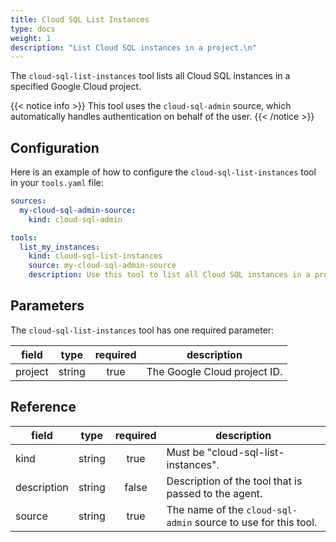 ```yaml
---
title: Cloud SQL List Instances
type: docs
weight: 1
description: "List Cloud SQL instances in a project.\n"
---
```


The `cloud-sql-list-instances` tool lists all Cloud SQL instances in a specified
Google Cloud project.

{{< notice info >}}
This tool uses the `cloud-sql-admin` source, which automatically handles authentication on behalf of the user.
{{< /notice >}}

## Configuration

Here is an example of how to configure the `cloud-sql-list-instances` tool in your
`tools.yaml` file:

```yaml
sources:
  my-cloud-sql-admin-source:
    kind: cloud-sql-admin

tools:
  list_my_instances:
    kind: cloud-sql-list-instances
    source: my-cloud-sql-admin-source
    description: Use this tool to list all Cloud SQL instances in a project.
```

## Parameters

The `cloud-sql-list-instances` tool has one required parameter:

| **field** | **type** | **required** | **description**              |
| --------- | :------: | :----------: | ---------------------------- |
| project   |  string  |     true     | The Google Cloud project ID. |

## Reference

| **field**    |  **type** | **required** | **description**                                                                     |
| ------------ | :-------: | :----------: | ----------------------------------------------------------------------------------- |
| kind         |   string  |     true     | Must be "cloud-sql-list-instances".                                                 |
| description  |   string  |     false     | Description of the tool that is passed to the agent.                                |
| source       |   string  |     true     | The name of the `cloud-sql-admin` source to use for this tool.                      |
